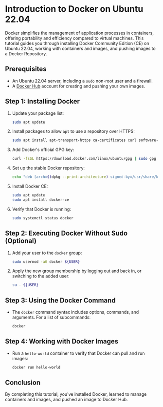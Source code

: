 # Introduction to Docker on Ubuntu 22.04

Docker simplifies the management of application processes in containers, offering portability and efficiency compared to virtual machines. This tutorial guides you through installing Docker Community Edition (CE) on Ubuntu 22.04, working with containers and images, and pushing images to a Docker Repository.

## Prerequisites

- An Ubuntu 22.04 server, including a `sudo` non-root user and a firewall.
- A [Docker Hub](https://hub.docker.com/) account for creating and pushing your own images.

## Step 1: Installing Docker

1. Update your package list:
   ```bash
   sudo apt update
   ```
2. Install packages to allow `apt` to use a repository over HTTPS:
   ```bash
   sudo apt install apt-transport-https ca-certificates curl software-properties-common
   ```
3. Add Docker's official GPG key:
   ```bash
   curl -fsSL https://download.docker.com/linux/ubuntu/gpg | sudo gpg --dearmor -o /usr/share/keyrings/docker-archive-keyring.gpg
   ```
4. Set up the stable Docker repository:
   ```bash
   echo "deb [arch=$(dpkg --print-architecture) signed-by=/usr/share/keyrings/docker-archive-keyring.gpg] https://download.docker.com/linux/ubuntu $(lsb_release -cs) stable" | sudo tee /etc/apt/sources.list.d/docker.list > /dev/null
   ```
5. Install Docker CE:
   ```bash
   sudo apt update
   sudo apt install docker-ce
   ```
6. Verify that Docker is running:
   ```bash
   sudo systemctl status docker
   ```

## Step 2: Executing Docker Without Sudo (Optional)

1. Add your user to the `docker` group:
   ```bash
   sudo usermod -aG docker ${USER}
   ```
2. Apply the new group membership by logging out and back in, or switching to the added user:
   ```bash
   su - ${USER}
   ```

## Step 3: Using the Docker Command

- The `docker` command syntax includes options, commands, and arguments. For a list of subcommands:
  ```bash
  docker
  ```

## Step 4: Working with Docker Images

- Run a `hello-world` container to verify that Docker can pull and run images:
   ```bash
   docker run hello-world
   ```

## Conclusion

By completing this tutorial, you've installed Docker, learned to manage containers and images, and pushed an image to Docker Hub.